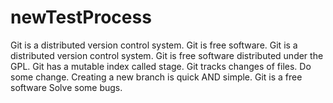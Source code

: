 # newTestProcess
Git is a distributed version control system.
Git is free software.
Git is a distributed version control system.
Git is free software distributed under the GPL.
Git has a mutable index called stage.
Git tracks changes of files.
Do some change.
Creating a new branch is quick AND simple.
Git is a free software
Solve some bugs.
